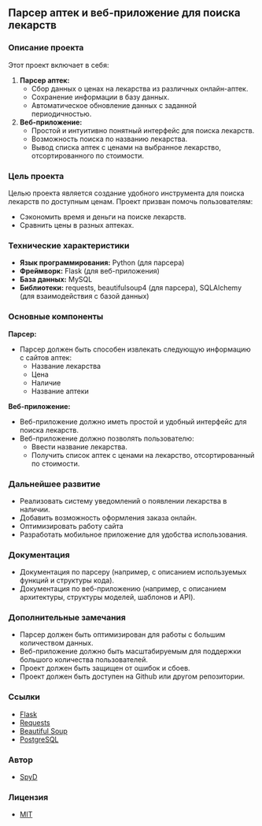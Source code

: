 ## Парсер аптек и веб-приложение для поиска лекарств

### Описание проекта

Этот проект включает в себя:

1. **Парсер аптек:**
    * Сбор данных о ценах на лекарства из различных онлайн-аптек.
    * Сохранение информации в базу данных.
    * Автоматическое обновление данных с заданной периодичностью.
2. **Веб-приложение:**
    * Простой и интуитивно понятный интерфейс для поиска лекарств.
    * Возможность поиска по названию лекарства.
    * Вывод списка аптек с ценами на выбранное лекарство, отсортированного по стоимости.

### Цель проекта

Целью проекта является создание удобного инструмента для поиска лекарств по доступным ценам. Проект призван помочь пользователям:

* Сэкономить время и деньги на поиске лекарств.
* Сравнить цены в разных аптеках.

### Технические характеристики

* **Язык программирования:** Python (для парсера)
* **Фреймворк:** Flask (для веб-приложения)
* **База данных:** MySQL
* **Библиотеки:** requests, beautifulsoup4 (для парсера), SQLAlchemy (для взаимодействия с базой данных)

### Основные компоненты

**Парсер:**

* Парсер должен быть способен извлекать следующую информацию с сайтов аптек:
    * Название лекарства
    * Цена
    * Наличие
    * Название аптеки

**Веб-приложение:**

* Веб-приложение должно иметь простой и удобный интерфейс для поиска лекарств.
* Веб-приложение должно позволять пользователю:
    * Ввести название лекарства.
    * Получить список аптек с ценами на лекарство, отсортированный по стоимости.

### Дальнейшее развитие


* Реализовать систему уведомлений о появлении лекарства в наличии.
* Добавить возможность оформления заказа онлайн.
* Оптимизировать работу сайта
* Разработать мобильное приложение для удобства использования.



### Документация

* Документация по парсеру (например, с описанием используемых функций и структуры кода).
* Документация по веб-приложению (например, с описанием архитектуры, структуры моделей, шаблонов и API).

### Дополнительные замечания

* Парсер должен быть оптимизирован для работы с большим количеством данных.
* Веб-приложение должно быть масштабируемым для поддержки большого количества пользователей.
* Проект должен быть защищен от ошибок и сбоев.
* Проект должен быть доступен на Github или другом репозитории.

### Ссылки

* [Flask](https://flask.palletsprojects.com/)
* [Requests](https://requests.readthedocs.io/en/latest/)
* [Beautiful Soup](https://beautiful-soup-4.readthedocs.io/en/latest/)
* [PostgreSQL](https://dev.mysql.com/doc/)

### Автор

* [SpyD](https://github.com/SpyD17711)

### Лицензия

* [MIT](https://opensource.org/licenses/MIT)
